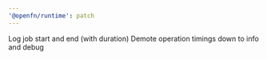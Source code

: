 ```yaml
---
'@openfn/runtime': patch
---
```


Log job start and end (with duration)
Demote operation timings down to info and debug
